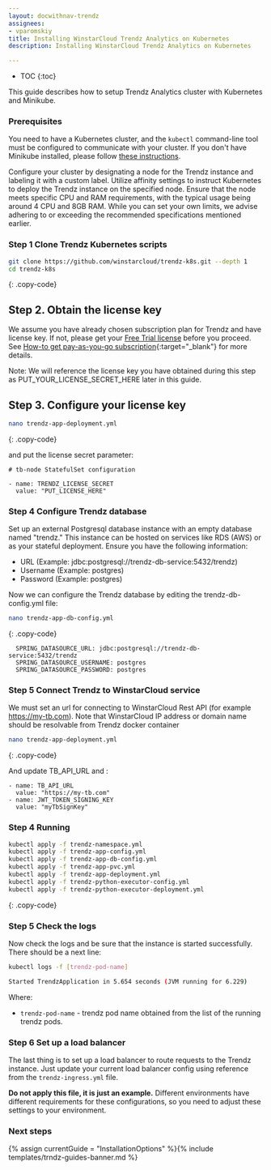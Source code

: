 ```yaml
---
layout: docwithnav-trendz
assignees:
- vparomskiy
title: Installing WinstarCloud Trendz Analytics on Kubernetes
description: Installing WinstarCloud Trendz Analytics on Kubernetes

---
```

* TOC
{:toc}

This guide describes how to setup Trendz Analytics cluster with Kubernetes and Minikube.

### Prerequisites
 
You need to have a Kubernetes cluster, and the `kubectl` command-line tool must be configured to communicate with your cluster.
If you don't have Minikube installed, please follow [these instructions](https://kubernetes.io/docs/setup/learning-environment/minikube/).

Configure your cluster by designating a node for the Trendz instance and labeling it with a custom label. Utilize affinity settings to instruct Kubernetes to deploy the Trendz instance on the specified node. 
Ensure that the node meets specific CPU and RAM requirements, with the typical usage being around 4 CPU and 8GB RAM. While you can set your own limits, we advise adhering to or exceeding the recommended specifications mentioned earlier.

### Step 1 Clone Trendz Kubernetes scripts

```bash
git clone https://github.com/winstarcloud/trendz-k8s.git --depth 1
cd trendz-k8s
```
{: .copy-code}

## Step 2. Obtain the license key

We assume you have already chosen subscription plan for Trendz and have license key. If not, please get your [Free Trial license](/pricing/?section=trendz-options&product=trendz-self-managed&solution=trendz-pay-as-you-go) before you proceed.
See [How-to get pay-as-you-go subscription](https://www.youtube.com/watch?v=dK-QDFGxWek){:target="_blank"} for more details.

Note: We will reference the license key you have obtained during this step as PUT_YOUR_LICENSE_SECRET_HERE later in this guide.

## Step 3. Configure your license key

```bash
nano trendz-app-deployment.yml
```
{: .copy-code}

and put the license secret parameter:

```
# tb-node StatefulSet configuration

- name: TRENDZ_LICENSE_SECRET
  value: "PUT_LICENSE_HERE"

```

### Step 4 Configure Trendz database

Set up an external Postgresql database instance with an empty database named "trendz." This instance can be hosted on services like RDS (AWS) or as your stateful deployment. 
Ensure you have the following information:

- URL (Example: jdbc:postgresql://trendz-db-service:5432/trendz)
- Username (Example: postgres)
- Password (Example: postgres)

Now we can configure the Trendz database by editing the trendz-db-config.yml file:

```bash
nano trendz-app-db-config.yml
```
{: .copy-code}

```
  SPRING_DATASOURCE_URL: jdbc:postgresql://trendz-db-service:5432/trendz
  SPRING_DATASOURCE_USERNAME: postgres
  SPRING_DATASOURCE_PASSWORD: postgres

```

### Step 5 Connect Trendz to WinstarCloud service

We must set an url for connecting to WinstarCloud Rest API (for example https://my-tb.com). Note that WinstarCloud IP address or domain name should be resolvable from Trendz docker container

```bash
nano trendz-app-deployment.yml
```
{: .copy-code}

And update TB_API_URL and :

```
- name: TB_API_URL
  value: "https://my-tb.com"
- name: JWT_TOKEN_SIGNING_KEY
  value: "myTbSignKey"
```

### Step 4 Running

```bash
kubectl apply -f trendz-namespace.yml
kubectl apply -f trendz-app-config.yml
kubectl apply -f trendz-app-db-config.yml
kubectl apply -f trendz-app-pvc.yml
kubectl apply -f trendz-app-deployment.yml
kubectl apply -f trendz-python-executor-config.yml
kubectl apply -f trendz-python-executor-deployment.yml

```
{: .copy-code}

### Step 5 Check the logs

Now check the logs and be sure that the instance is started successfully.
There should be a next line:

```bash
kubectl logs -f [trendz-pod-name]

Started TrendzApplication in 5.654 seconds (JVM running for 6.229)
```

Where:

* `trendz-pod-name` - trendz pod name obtained from the list of the running trendz pods.

### Step 6 Set up a load balancer

The last thing is to set up a load balancer to route requests to the Trendz instance. Just update your current load balancer config using reference from the `trendz-ingress.yml` file.

**Do not apply this file, it is just an example.** 
Different environments have different requirements for these configurations, so you need to adjust these settings to your environment.

### Next steps

{% assign currentGuide = "InstallationOptions" %}{% include templates/trndz-guides-banner.md %}